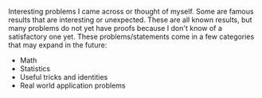 Interesting problems I came across or thought of myself. Some are famous results that are interesting or unexpected. These are all known results, but many problems do not yet have proofs because I don't know of a satisfactory one yet. These problems/statements come in a few categories that may expand in the future:

+ Math
+ Statistics
+ Useful tricks and identities
+ Real world application problems
